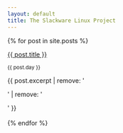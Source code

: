 ```yaml
---
layout: default
title: The Slackware Linux Project
---
```


{% for post in site.posts %}
  <div class="d-block p-2 bg-dark text-white">
    <a href="{{ post.url }}">{{ post.title }}</a>
  </div>
  <div><p><small>{{ post.day }}</small></p>
    {{ post.excerpt | remove: '<p>' | remove: '</p>' }}
    </div>
<br style="clear:both">
{% endfor %}
